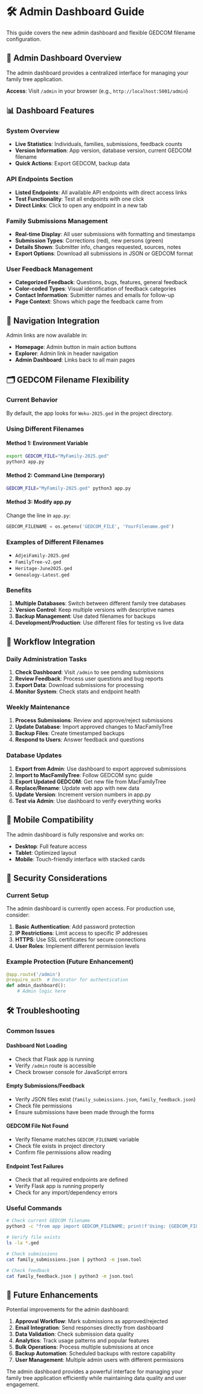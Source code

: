 # 🛠️ Admin Dashboard Guide

This guide covers the new admin dashboard and flexible GEDCOM filename configuration.

## 🎯 Admin Dashboard Overview

The admin dashboard provides a centralized interface for managing your family tree application.

**Access**: Visit `/admin` in your browser (e.g., `http://localhost:5001/admin`)

## 📊 Dashboard Features

### System Overview
- **Live Statistics**: Individuals, families, submissions, feedback counts
- **Version Information**: App version, database version, current GEDCOM filename
- **Quick Actions**: Export GEDCOM, backup data

### API Endpoints Section
- **Listed Endpoints**: All available API endpoints with direct access links
- **Test Functionality**: Test all endpoints with one click
- **Direct Links**: Click to open any endpoint in a new tab

### Family Submissions Management
- **Real-time Display**: All user submissions with formatting and timestamps
- **Submission Types**: Corrections (red), new persons (green)
- **Details Shown**: Submitter info, changes requested, sources, notes
- **Export Options**: Download all submissions in JSON or GEDCOM format

### User Feedback Management
- **Categorized Feedback**: Questions, bugs, features, general feedback
- **Color-coded Types**: Visual identification of feedback categories
- **Contact Information**: Submitter names and emails for follow-up
- **Page Context**: Shows which page the feedback came from

## 🔗 Navigation Integration

Admin links are now available in:
- **Homepage**: Admin button in main action buttons
- **Explorer**: Admin link in header navigation
- **Admin Dashboard**: Links back to all main pages

## 🗂️ GEDCOM Filename Flexibility

### Current Behavior
By default, the app looks for `Weku-2025.ged` in the project directory.

### Using Different Filenames

#### Method 1: Environment Variable
```bash
export GEDCOM_FILE="MyFamily-2025.ged"
python3 app.py
```

#### Method 2: Command Line (temporary)
```bash
GEDCOM_FILE="MyFamily-2025.ged" python3 app.py
```

#### Method 3: Modify app.py
Change the line in `app.py`:
```python
GEDCOM_FILENAME = os.getenv('GEDCOM_FILE', 'YourFilename.ged')
```

### Examples of Different Filenames
- `AdjeiFamily-2025.ged`
- `FamilyTree-v2.ged`
- `Heritage-June2025.ged`
- `Genealogy-Latest.ged`

### Benefits
1. **Multiple Databases**: Switch between different family tree databases
2. **Version Control**: Keep multiple versions with descriptive names
3. **Backup Management**: Use dated filenames for backups
4. **Development/Production**: Use different files for testing vs live data

## 🔄 Workflow Integration

### Daily Administration Tasks
1. **Check Dashboard**: Visit `/admin` to see pending submissions
2. **Review Feedback**: Process user questions and bug reports
3. **Export Data**: Download submissions for processing
4. **Monitor System**: Check stats and endpoint health

### Weekly Maintenance
1. **Process Submissions**: Review and approve/reject submissions
2. **Update Database**: Import approved changes to MacFamilyTree
3. **Backup Files**: Create timestamped backups
4. **Respond to Users**: Answer feedback and questions

### Database Updates
1. **Export from Admin**: Use dashboard to export approved submissions
2. **Import to MacFamilyTree**: Follow GEDCOM sync guide
3. **Export Updated GEDCOM**: Get new file from MacFamilyTree
4. **Replace/Rename**: Update web app with new data
5. **Update Version**: Increment version numbers in app.py
6. **Test via Admin**: Use dashboard to verify everything works

## 📱 Mobile Compatibility

The admin dashboard is fully responsive and works on:
- **Desktop**: Full feature access
- **Tablet**: Optimized layout
- **Mobile**: Touch-friendly interface with stacked cards

## 🔐 Security Considerations

### Current Setup
The admin dashboard is currently open access. For production use, consider:

1. **Basic Authentication**: Add password protection
2. **IP Restrictions**: Limit access to specific IP addresses
3. **HTTPS**: Use SSL certificates for secure connections
4. **User Roles**: Implement different permission levels

### Example Protection (Future Enhancement)
```python
@app.route('/admin')
@require_auth  # Decorator for authentication
def admin_dashboard():
    # Admin logic here
```

## 🛠️ Troubleshooting

### Common Issues

#### Dashboard Not Loading
- Check that Flask app is running
- Verify `/admin` route is accessible
- Check browser console for JavaScript errors

#### Empty Submissions/Feedback
- Verify JSON files exist (`family_submissions.json`, `family_feedback.json`)
- Check file permissions
- Ensure submissions have been made through the forms

#### GEDCOM File Not Found
- Verify filename matches `GEDCOM_FILENAME` variable
- Check file exists in project directory
- Confirm file permissions allow reading

#### Endpoint Test Failures
- Check that all required endpoints are defined
- Verify Flask app is running properly
- Check for any import/dependency errors

### Useful Commands

```bash
# Check current GEDCOM filename
python3 -c "from app import GEDCOM_FILENAME; print(f'Using: {GEDCOM_FILENAME}')"

# Verify file exists
ls -la *.ged

# Check submissions
cat family_submissions.json | python3 -m json.tool

# Check feedback
cat family_feedback.json | python3 -m json.tool
```

## 🎯 Future Enhancements

Potential improvements for the admin dashboard:

1. **Approval Workflow**: Mark submissions as approved/rejected
2. **Email Integration**: Send responses directly from dashboard
3. **Data Validation**: Check submission data quality
4. **Analytics**: Track usage patterns and popular features
5. **Bulk Operations**: Process multiple submissions at once
6. **Backup Automation**: Scheduled backups with restore capability
7. **User Management**: Multiple admin users with different permissions

The admin dashboard provides a powerful interface for managing your family tree application efficiently while maintaining data quality and user engagement. 